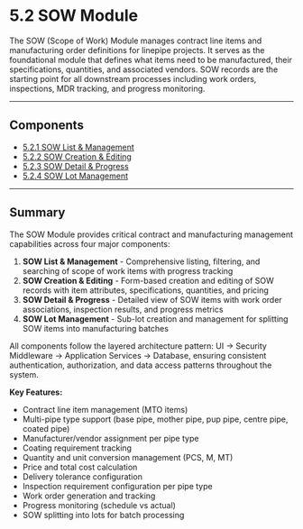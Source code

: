 # 5.2 SOW Module

The SOW (Scope of Work) Module manages contract line items and manufacturing order definitions for linepipe projects. It serves as the foundational module that defines what items need to be manufactured, their specifications, quantities, and associated vendors. SOW records are the starting point for all downstream processes including work orders, inspections, MDR tracking, and progress monitoring.

---

## Components

- [5.2.1 SOW List & Management](5.2-SOW-Module/5.2.1-SOW-List-Management.md)
- [5.2.2 SOW Creation & Editing](5.2-SOW-Module/5.2.2-SOW-Create-Edit.md)
- [5.2.3 SOW Detail & Progress](5.2-SOW-Module/5.2.3-SOW-Detail-Progress.md)
- [5.2.4 SOW Lot Management](5.2-SOW-Module/5.2.4-SOW-Lot-Management.md)

---

## Summary

The SOW Module provides critical contract and manufacturing management capabilities across four major components:

1. **SOW List & Management** - Comprehensive listing, filtering, and searching of scope of work items with progress tracking
2. **SOW Creation & Editing** - Form-based creation and editing of SOW records with item attributes, specifications, quantities, and pricing
3. **SOW Detail & Progress** - Detailed view of SOW items with work order associations, inspection results, and progress metrics
4. **SOW Lot Management** - Sub-lot creation and management for splitting SOW items into manufacturing batches

All components follow the layered architecture pattern: UI → Security Middleware → Application Services → Database, ensuring consistent authentication, authorization, and data access patterns throughout the system.

**Key Features:**
- Contract line item management (MTO items)
- Multi-pipe type support (base pipe, mother pipe, pup pipe, centre pipe, coated pipe)
- Manufacturer/vendor assignment per pipe type
- Coating requirement tracking
- Quantity and unit conversion management (PCS, M, MT)
- Price and total cost calculation
- Delivery tolerance configuration
- Inspection requirement configuration per pipe type
- Work order generation and tracking
- Progress monitoring (schedule vs actual)
- SOW splitting into lots for batch processing
